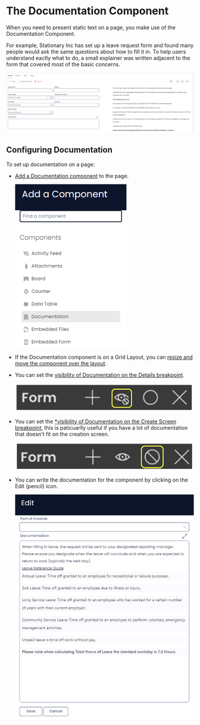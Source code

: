 # The Documentation Component

When you need to present static text on a page, you make use of the Documentation Component.

For example, Stationary Inc has set up a leave request form and found many people would ask the same questions about how to fill it in. To help users understand eactly what to do, a small explainer was written adjacent to the form that covered most of the basic concerns.

![Documentation component example against a form](<Documentation Example.png>)

## Configuring Documentation

To set up documentation on a page:

- [Add a Documentation component](/docs/Rapid/4-Keyper%20Manual/2-Designer/2-Pages/5-how-to-guides/how-to-add-a-component/how-to-add-a-component.md "How to add a component to a Layout / Page?") to the page.

    ![Documentation in component list](<Documentation in component list.png>)
- If the Documentation component is on a Grid Layout, you can [resize and move the component over the layout](/docs/Rapid/4-Keyper%20Manual/2-Designer/2-Pages/5-how-to-guides/how-to-arrange-a-component-on-a-grid/how-to-arrange-a-component-on-a-grid.md "How to arrange a component on Grid layout?").

- You can set the [visibility of Documentation on the Details breakpoint](/docs/Rapid/4-Keyper%20Manual/2-Designer/2-Pages/5-how-to-guides/how-to-hide-components-on-breakpoints/how-to-hide-components-on-breakpoints.md "How to set a component to be visible / hidden on 'Item Details' and 'Create' breakpoints?").

    ![Visibility Toggle](<../Visiblity toggle.png>)

- You can set the [*visibility of Documentation on the Create Screen breakpoint](/docs/Rapid/4-Keyper%20Manual/2-Designer/2-Pages/5-how-to-guides/how-to-hide-components-on-breakpoints/how-to-hide-components-on-breakpoints.md "How to set a component to be visible / hidden on 'Item Details' and 'Create' breakpoints?"), this is paticuarlly useful if you have a lot of documentation that doesn't fit on the creation screen.

    ![Display Toggle](<../Display toggle.png>)
- You can write the documentation for the component by clicking on the Edit (pencil) icon. 

    ![Documentation configuration](<Documentation configuration.png>)

